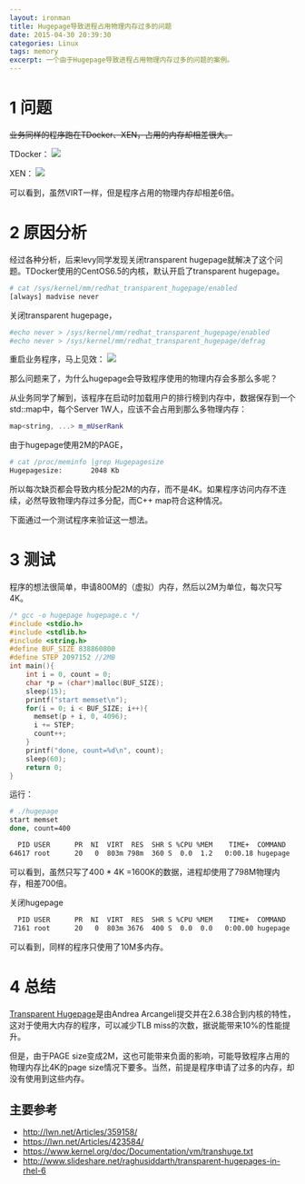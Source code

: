 ```yaml
---
layout: ironman
title: Hugepage导致进程占用物理内存过多的问题
date: 2015-04-30 20:39:30
categories: Linux
tags: memory
excerpt: 一个由于Hugepage导致进程占用物理内存过多的问题的案例。
---
```


# 1 问题

~~业务同样的程序跑在TDocker、XEN，占用的内存却相差很大。~~

TDocker：
![](/assets/2015-04-30-hugepage-problem1.png)

XEN：
![](/assets/2015-04-30-hugepage-problem2.png)

可以看到，虽然VIRT一样，但是程序占用的物理内存却相差6倍。

# 2 原因分析

经过各种分析，后来levy同学发现关闭transparent hugepage就解决了这个问题。TDocker使用的CentOS6.5的内核，默认开启了transparent hugepage。

```sh
# cat /sys/kernel/mm/redhat_transparent_hugepage/enabled 
[always] madvise never
```

关闭transparent hugepage，

```sh
#echo never > /sys/kernel/mm/redhat_transparent_hugepage/enabled
#echo never > /sys/kernel/mm/redhat_transparent_hugepage/defrag
```

重启业务程序，马上见效：
![](/assets/2015-04-30-hugepage-problem3.png)

那么问题来了，为什么hugepage会导致程序使用的物理内存会多那么多呢？

从业务同学了解到，该程序在启动时加载用户的排行榜到内存中，数据保存到一个std::map中，每个Server 1W人，应该不会占用到那么多物理内存：

```c++
map<string, ...> m_mUserRank
```


由于hugepage使用2M的PAGE，

```sh
# cat /proc/meminfo |grep Hugepagesize
Hugepagesize:       2048 Kb
```

所以每次缺页都会导致内核分配2M的内存，而不是4K。如果程序访问内存不连续，必然导致物理内存过多分配，而C++ map符合这种情况。

下面通过一个测试程序来验证这一想法。

# 3 测试

程序的想法很简单，申请800M的（虚拟）内存，然后以2M为单位，每次只写4K。

```c
/* gcc -o hugepage hugepage.c */
#include <stdio.h>
#include <stdlib.h>
#include <string.h>
#define BUF_SIZE 838860800
#define STEP 2097152 //2MB
int main(){
    int i = 0, count = 0;
    char *p = (char*)malloc(BUF_SIZE);
    sleep(15);
    printf("start memset\n");
    for(i = 0; i < BUF_SIZE; i++){
      memset(p + i, 0, 4096);
      i += STEP;
      count++;
    }
    printf("done, count=%d\n", count);
    sleep(60);
    return 0;
}
```

运行：

```sh
# ./hugepage 
start memset
done, count=400

  PID USER      PR  NI  VIRT  RES  SHR S %CPU %MEM    TIME+  COMMAND                                                                
64617 root      20   0  803m 798m  360 S  0.0  1.2   0:00.18 hugepage  
```

可以看到，虽然只写了400 * 4K =1600K的数据，进程却使用了798M物理内存，相差700倍。

关闭hugepage
 
```sh
  PID USER      PR  NI  VIRT  RES  SHR S %CPU %MEM    TIME+  COMMAND                                                                
 7161 root      20   0  803m 3676  400 S  0.0  0.0   0:00.00 hugepage
```

可以看到，同样的程序只使用了10M多内存。

# 4 总结

[Transparent Hugepage](http://lwn.net/Articles/359158/)是由Andrea Arcangeli提交并在2.6.38合到内核的特性，这对于使用大内存的程序，可以减少TLB miss的次数，据说能带来10%的性能提升。

但是，由于PAGE size变成2M，这也可能带来负面的影响，可能导致程序占用的物理内存比4K的page size情况下要多。当然，前提是程序申请了过多的内存，却没有使用到这些内存。

## 主要参考

* http://lwn.net/Articles/359158/
* https://lwn.net/Articles/423584/
* https://www.kernel.org/doc/Documentation/vm/transhuge.txt
* http://www.slideshare.net/raghusiddarth/transparent-hugepages-in-rhel-6